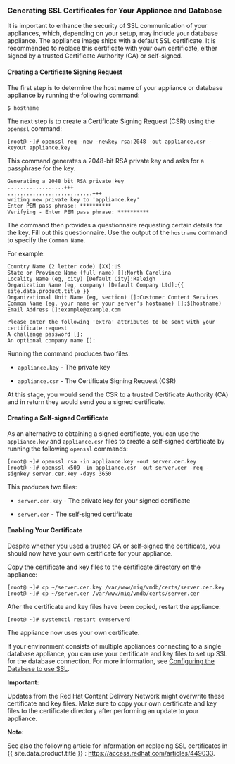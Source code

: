 ### Generating SSL Certificates for Your Appliance and Database

It is important to enhance the security of SSL communication of your appliances, which, depending on your setup, may include your database appliance. The appliance image ships with a default SSL certificate. It is recommended to replace this certificate with your own certificate, either signed by a trusted Certificate Authority (CA) or self-signed.

#### Creating a Certificate Signing Request

The first step is to determine the host name of your appliance or database appliance by running the following command:

    $ hostname

The next step is to create a Certificate Signing Request (CSR) using the `openssl` command:

    [root@ ~]# openssl req -new -newkey rsa:2048 -out appliance.csr -keyout appliance.key

This command generates a 2048-bit RSA private key and asks for a passphrase for the key.

    Generating a 2048 bit RSA private key
    ..................+++
    ...........................+++
    writing new private key to 'appliance.key'
    Enter PEM pass phrase: **********
    Verifying - Enter PEM pass phrase: **********

The command then provides a questionnaire requesting certain details for the key. Fill out this questionnaire. Use the output of the `hostname` command to specify the `Common Name`.

For example:

    Country Name (2 letter code) [XX]:US
    State or Province Name (full name) []:North Carolina
    Locality Name (eg, city) [Default City]:Raleigh
    Organization Name (eg, company) [Default Company Ltd]:{{ site.data.product.title }}
    Organizational Unit Name (eg, section) []:Customer Content Services
    Common Name (eg, your name or your server's hostname) []:$(hostname)
    Email Address []:example@example.com

    Please enter the following 'extra' attributes to be sent with your certificate request
    A challenge password []:
    An optional company name []:

Running the command produces two files:

  - `appliance.key` - The private key

  - `appliance.csr` - The Certificate Signing Request (CSR)

At this stage, you would send the CSR to a trusted Certificate Authority (CA) and in return they would send you a signed certificate.

#### Creating a Self-signed Certificate

As an alternative to obtaining a signed certificate, you can use the `appliance.key` and `appliance.csr` files to create a self-signed certificate by running the following `openssl` commands:

    [root@ ~]# openssl rsa -in appliance.key -out server.cer.key
    [root@ ~]# openssl x509 -in appliance.csr -out server.cer -req -signkey server.cer.key -days 3650

This produces two files:

  - `server.cer.key` - The private key for your signed certificate

  - `server.cer` - The self-signed certificate

#### Enabling Your Certificate

Despite whether you used a trusted CA or self-signed the certificate, you should now have your own certificate for your appliance.

Copy the certificate and key files to the certificate directory on the appliance:

    [root@ ~]# cp ~/server.cer.key /var/www/miq/vmdb/certs/server.cer.key
    [root@ ~]# cp ~/server.cer /var/www/miq/vmdb/certs/server.cer

After the certificate and key files have been copied, restart the appliance:

    [root@ ~]# systemctl restart evmserverd

The appliance now uses your own certificate.

If your environment consists of multiple appliances connecting to a single database appliance, you can use your certificate and key files to set up SSL for the database connection. For more information, see [Configuring the Database to use SSL](#_chap_red_hat_cloudforms_security_guide_setting_ssl_for_the_database_appliance).

**Important:**

Updates from the Red Hat Content Delivery Network might overwrite these certificate and key files. Make sure to copy your own certificate and key files to the certificate directory after performing an update to your appliance.

**Note:**

See also the following article for information on replacing SSL certificates in {{ site.data.product.title }} :
<https://access.redhat.com/articles/449033>.


